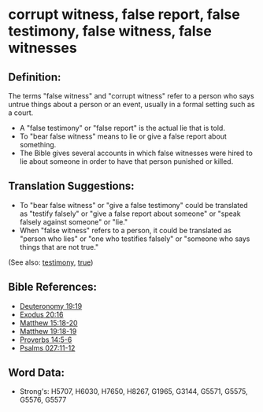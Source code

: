 # corrupt witness, false report, false testimony, false witness, false witnesses #

## Definition: ##

The terms "false witness" and "corrupt witness" refer to a person who says untrue things about a person or an event, usually in a formal setting such as a court.
 
* A "false testimony" or "false report" is the actual lie that is told.
* To "bear false witness" means to lie or give a false report about something.
* The Bible gives several accounts in which false witnesses were hired to lie about someone in order to have that person punished or killed.

## Translation Suggestions: ##

* To "bear false witness" or "give a false testimony" could be translated as "testify falsely" or "give a false report about someone" or "speak falsely against someone" or "lie."
* When "false witness" refers to a person, it could be translated as "person who lies" or "one who testifies falsely" or "someone who says things that are not true."

(See also: [testimony](../kt/testimony.md), [true](../kt/true.md))

## Bible References: ##

* [Deuteronomy 19:19](rc://en/tn/help/deu/19/19)
* [Exodus 20:16](rc://en/tn/help/exo/20/16)
* [Matthew 15:18-20](rc://en/tn/help/mat/15/18)
* [Matthew 19:18-19](rc://en/tn/help/mat/19/18)
* [Proverbs 14:5-6](rc://en/tn/help/pro/14/05)
* [Psalms 027:11-12](rc://en/tn/help/psa/027/011)

## Word Data: ##

* Strong's: H5707, H6030, H7650, H8267, G1965, G3144, G5571, G5575, G5576, G5577
